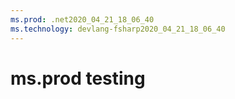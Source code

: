 ```yaml
---
ms.prod: .net2020_04_21_18_06_40
ms.technology: devlang-fsharp2020_04_21_18_06_40
---
```

 # ms.prod testing